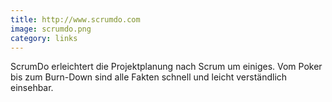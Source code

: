 ```yaml
---
title: http://www.scrumdo.com
image: scrumdo.png
category: links
---
```

ScrumDo erleichtert die Projektplanung nach Scrum um einiges. Vom Poker bis zum Burn-Down sind alle Fakten schnell und leicht verständlich einsehbar.
